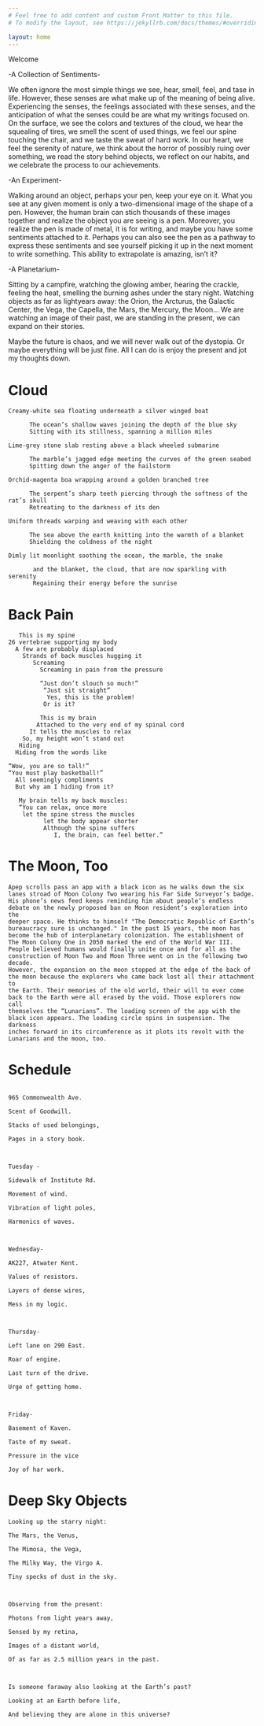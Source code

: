 ```yaml
---
# Feel free to add content and custom Front Matter to this file.
# To modify the layout, see https://jekyllrb.com/docs/themes/#overriding-theme-defaults

layout: home
---
```

Welcome

-A Collection of Sentiments-

We often ignore the most simple things we see, hear, smell, feel, and tase in life. However, these senses are what make up of the meaning of being alive. Experiencing the senses, the feelings associated with these senses, and the anticipation of what the senses could be are what my writings focused on. On the surface, we see the colors and textures of the cloud, we hear the squealing of tires, we smell the scent of used things, we feel our spine touching the chair, and we taste the sweat of hard work. In our heart, we feel the serenity of nature, we think about the horror of possibly ruing over something, we read the story behind objects, we reflect on our habits, and we celebrate the process to our achievements. 


-An Experiment-

Walking around an object, perhaps your pen, keep your eye on it. What you see at any given moment is only a two-dimensional image of the shape of a pen. However, the human brain can stich thousands of these images together and realize the object you are seeing is a pen. Moreover, you realize the pen is made of metal, it is for writing, and maybe you have some sentiments attached to it. Perhaps you can also see the pen as a pathway to express these sentiments and see yourself picking it up in the next moment to write something. This ability to extrapolate is amazing, isn’t it?


-A Planetarium-

Sitting by a campfire, watching the glowing amber, hearing the crackle, feeling the heat, smelling the burning ashes under the stary night. Watching objects as far as lightyears away: the Orion, the Arcturus, the Galactic Center, the Vega, the Capella, the Mars, the Mercury, the Moon… We are watching an image of their past, we are standing in the present, we can expand on their stories. 

Maybe the future is chaos, and we will never walk out of the dystopia. Or maybe everything will be just fine. All I can do is enjoy the present and jot my thoughts down.


# Cloud 
```
Creamy-white sea floating underneath a silver winged boat
  
      The ocean’s shallow waves joining the depth of the blue sky
      Sitting with its stillness, spanning a million miles

Lime-grey stone slab resting above a black wheeled submarine

      The marble’s jagged edge meeting the curves of the green seabed
      Spitting down the anger of the hailstorm

Orchid-magenta boa wrapping around a golden branched tree

      The serpent’s sharp teeth piercing through the softness of the rat’s skull
      Retreating to the darkness of its den

Uniform threads warping and weaving with each other

      The sea above the earth knitting into the warmth of a blanket
      Shielding the coldness of the night

Dimly lit moonlight soothing the ocean, the marble, the snake

       and the blanket, the cloud, that are now sparkling with serenity
       Regaining their energy before the sunrise
```
# Back Pain
```
   This is my spine
26 vertebrae supporting my body
  A few are probably displaced
    Strands of back muscles hugging it
       Screaming
         Screaming in pain from the pressure

         “Just don’t slouch so much!”
          “Just sit straight”
           Yes, this is the problem!
          Or is it?

         This is my brain
        Attached to the very end of my spinal cord
      It tells the muscles to relax
    So, my height won’t stand out
   Hiding
  Hiding from the words like

“Wow, you are so tall!”
“You must play basketball!”
  All seemingly compliments
  But why am I hiding from it?

   My brain tells my back muscles:
   “You can relax, once more
    let the spine stress the muscles
          let the body appear shorter
          Although the spine suffers
             I, the brain, can feel better.”
```

# The Moon, Too
```
Apep scrolls pass an app with a black icon as he walks down the six lanes stroad of Moon Colony Two wearing his Far Side Surveyor’s badge.
His phone’s news feed keeps reminding him about people’s endless debate on the newly proposed ban on Moon resident’s exploration into the 
deeper space. He thinks to himself "The Democratic Republic of Earth’s bureaucracy sure is unchanged." In the past 15 years, the moon has 
become the hub of interplanetary colonization. The establishment of The Moon Colony One in 2050 marked the end of the World War III. 
People believed humans would finally unite once and for all as the construction of Moon Two and Moon Three went on in the following two decade.
However, the expansion on the moon stopped at the edge of the back of the moon because the explorers who came back lost all their attachment to
the Earth. Their memories of the old world, their will to ever come back to the Earth were all erased by the void. Those explorers now call
themselves the “Lunarians”. The loading screen of the app with the black icon appears. The loading circle spins in suspension. The darkness 
inches forward in its circumference as it plots its revolt with the Lunarians and the moon, too.
```

# Schedule
```Monday–

965 Commonwealth Ave.

Scent of Goodwill.

Stacks of used belongings,

Pages in a story book.

 

Tuesday -

Sidewalk of Institute Rd.

Movement of wind.

Vibration of light poles,

Harmonics of waves.

 

Wednesday-

AK227, Atwater Kent.

Values of resistors.

Layers of dense wires,

Mess in my logic.

 

Thursday-

Left lane on 290 East.

Roar of engine.

Last turn of the drive.

Urge of getting home.

 

Friday-

Basement of Kaven.

Taste of my sweat.

Pressure in the vice

Joy of har work.
```

# Deep Sky Objects
```
Looking up the starry night:

The Mars, the Venus,

The Mimosa, the Vega,

The Milky Way, the Virgo A.

Tiny specks of dust in the sky.

 

Observing from the present:

Photons from light years away,

Sensed by my retina,

Images of a distant world,

Of as far as 2.5 million years in the past.

 

Is someone faraway also looking at the Earth’s past?

Looking at an Earth before life,

And believing they are alone in this universe?
```
